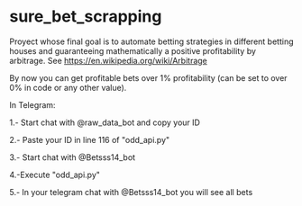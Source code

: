 # sure_bet_scrapping

Proyect whose final goal is to automate betting strategies in different betting houses and guaranteeing mathematically a positive profitability by arbitrage.
See https://en.wikipedia.org/wiki/Arbitrage

By now you can get profitable bets over 1% profitability (can be set to over 0% in code or any other value).

In Telegram:

1.- Start chat with @raw_data_bot and copy your ID

2.- Paste your ID in line 116 of "odd_api.py"

3.- Start chat with @Betsss14_bot

4.-Execute "odd_api.py"

5.- In your telegram chat with @Betsss14_bot you will see all bets
